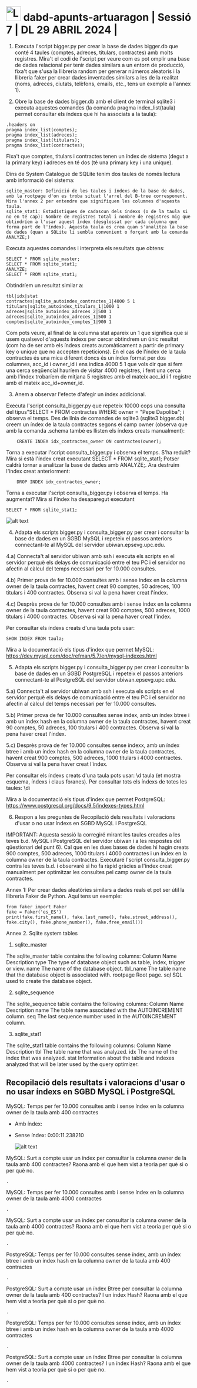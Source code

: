 # <img src="https://github.com/artHub-j/dabd-apunts-artuaragon/assets/92806890/bd0f85c2-26ab-488e-98e3-cce94a095788" alt="Logo_UPC svg" width="40" height="40"> dabd-apunts-artuaragon | Sessió 7 | DL 29 ABRIL 2024 | 

1) Executa l'script bigger.py per crear la base de dades bigger.db que conté 4 taules (comptes, adreces, titulars, contractes) amb molts registres. Mira't el codi de l'script per veure com es pot omplir una base de dades relacional per tenir dades similars a un entorn de producció, fixa't que s'usa la llibreria random per generar números aleatoris i la llibreria faker per crear dades inventades similars a les de la realitat (noms, adreces, ciutats, telèfons, emails, etc., tens un exemple a l'annex 1).

2) Obre la base de dades bigger.db amb el client de terminal sqlite3 i executa aquestes comandes (la comanda pragma index_list(taula) permet consultar els índexs que hi ha associats a la taula):

```
.headers on
pragma index_list(comptes);
pragma index_list(adreces);
pragma index_list(titulars);
pragma index_list(contractes);
```
Fixa't que comptes, titulars i contractes tenen un índex de sistema (degut a la primary key) i adreces en té dos (té una primary key i una unique).

Dins de System Catalogue de SQLite tenim dos taules de només lectura amb informació del sistema:

    sqlite_master: Definició de les taules i índexs de la base de dades, amb la rootpage d'on es troba situat l'arrel del B-tree corresponent. Mira l'annex 2 per entendre que signifiquen les columnes d'aquesta taula.
    sqlite_stat1: Estadístiques de cadascun dels índexs (o de la taula si no en té cap): Nombre de registres total i nombre de registres mig que obtindríem a l'usar aquest índex (desglossat per cada columna que forma part de l'índex). Aquesta taula es crea quan s'analitza la base de dades (quan a SQLite li sembla convenient o forçant amb la comanda ANALYZE;)

Executa aquestes comandes i interpreta els resultats que obtens:
```
SELECT * FROM sqlite_master;
SELECT * FROM sqlite_stat1;
ANALYZE;
SELECT * FROM sqlite_stat1;
```
Obtindríem un resultat similar a:
```
tbl|idx|stat
contractes|sqlite_autoindex_contractes_1|4000 5 1
titulars|sqlite_autoindex_titulars_1|1000 1
adreces|sqlite_autoindex_adreces_2|500 1
adreces|sqlite_autoindex_adreces_1|500 1
comptes|sqlite_autoindex_comptes_1|900 1
```
Com pots veure, al final de la columna stat apareix un 1 que significa que si usem qualsevol d'aquests índexs per cercar obtindrem un únic resultat (com ha de ser amb els índexs creats automàticament a partir de primary key o unique que no accepten repeticions). En el cas de l'índex de la taula contractes és una mica diferent doncs és un índex format per dos columnes, acc_id i owner_id i ens indica 4000 5 1 que vols dir que si fem una cerca seqüencial hauríem de visitar 4000 registres, i fent una cerca amb l'índex trobaríem de mitjana 5 registres amb el mateix acc_id i 1 registre amb el mateix acc_id+owner_id.


3) Anem a observar l'efecte d'afegir un índex addicional.

Executa l'script consulta_bigger.py que repeteix 10000 cops una consulta del tipus"SELECT * FROM contractes WHERE owner = "Pepe Dapoliba"; i observa el temps.
Des de línia de comandes de sqlite3 (sqlite3 bigger.db) creem un índex de la taula contractes segons el camp owner (observa que amb la comanda .schema també es llisten els índexs creats manualment):
```
    CREATE INDEX idx_contractes_owner ON contractes(owner);
```

Torna a executar l'script consulta_bigger.py i observa el temps. S'ha reduït?
Mira si està l'índex creat executant SELECT * FROM sqlite_stat1; Potser caldrà tornar a analitzar la base de dades amb ANALYZE;.
Ara destruïm l'índex creat anteriorment:

```
    DROP INDEX idx_contractes_owner;
```

Torna a executar l'script consulta_bigger.py i observa el temps. Ha augmentat?
Mira si l'índex ha desaparegut executant 
```
SELECT * FROM sqlite_stat1;
```

![alt text](image.png)

4) Adapta els scripts bigger.py i consulta_bigger.py per crear i consultar la base de dades en un SGBD MySQL i repeteix el passos anteriors connectant-te al MySQL del servidor ubiwan.epsevg.upc.edu.

4.a) Connecta't al servidor ubiwan amb ssh i executa els scripts en el servidor perquè els delays de comunicació entre el teu PC i el servidor no afectin al càlcul del temps necessari per fer 10.000 consultes.

4.b) Primer prova de fer 10.000 consultes amb i sense índex en la columna owner de la taula contractes, havent creat 90 comptes, 50 adreces, 100 titulars i 400 contractes. Observa si val la pena haver creat l'índex.

4.c) Desprès prova de fer 10.000 consultes amb i sense índex en la columna owner de la taula contractes, havent creat 900 comptes, 500 adreces, 1000 titulars i 4000 contractes. Observa si val la pena haver creat l'índex.

Per consultar els índexs creats d'una taula pots usar: 
```
SHOW INDEX FROM taula;
```
Mira a la documentació els tipus d'índex que permet MySQL: https://dev.mysql.com/doc/refman/5.7/en/mysql-indexes.html


5) Adapta els scripts bigger.py i consulta_bigger.py per crear i consultar la base de dades en un SGBD PostgreSQL i repeteix el passos anteriors connectant-te al PostgreSQL del servidor ubiwan.epsevg.upc.edu.

5.a) Connecta't al servidor ubiwan amb ssh i executa els scripts en el servidor perquè els delays de comunicació entre el teu PC i el servidor no afectin al càlcul del temps necessari per fer 10.000 consultes.

5.b) Primer prova de fer 10.000 consultes sense índex, amb un índex btree i amb un índex hash en la columna owner de la taula contractes, havent creat 90 comptes, 50 adreces, 100 titulars i 400 contractes. Observa si val la pena haver creat l'índex.

5.c) Desprès prova de fer 10.000 consultes sense índexx, amb un índex btree i amb un índex hash en la columna owner de la taula contractes, havent creat 900 comptes, 500 adreces, 1000 titulars i 4000 contractes. Observa si val la pena haver creat l'índex.

Per consultar els índexs creats d'una taula pots usar: \d taula (et mostra esquema, índexs i claus foranes). Per consultar tots els índexs de totes les taules: \di

Mira a la documentació els tipus d'índex que permet PostgreSQL: https://www.postgresql.org/docs/9.5/indexes-types.html


6) Respon a les preguntes de Recopilació dels resultats i valoracions d'usar o no usar índexs en SGBD MySQL i PostgreSQL


IMPORTANT: Aquesta sessió la corregiré mirant les taules creades a les teves b.d. MySQL i PostgreSQL del servidor ubiwan i a les respostes del qüestionari del punt 6). Cal que en les dues bases de dades hi hagin creats 900 comptes, 500 adreces, 1000 titulars i 4000 contractes i un índex en la columna owner de la taula contractes. Executaré l'script consulta_bigger.py contra les teves b.d. i observaré si ho fa ràpid gràcies a l'índex creat manualment per optimitzar les consultes pel camp owner de la taula contractes.


Annex 1: Per crear dades aleatòries similars a dades reals et pot ser útil la llibreria Faker de Python. Aquí tens un exemple:

```
from faker import Faker
fake = Faker('es_ES')
print(fake.first_name(), fake.last_name(), fake.street_address(), fake.city(), fake.phone_number(), fake.free_email())
```

Annex 2. Sqlite system tables

1. sqlite_master

The sqlite_master table contains the following columns:
Column Name 	Description
type 	The type of database object such as table, index, trigger or view.
name 	The name of the database object.
tbl_name 	The table name that the database object is associated with.
rootpage 	Root page.
sql 	SQL used to create the database object.

2. sqlite_sequence

The sqlite_sequence table contains the following columns:
Column Name 	Description
name 	The table name associated with the AUTOINCREMENT column.
seq 	The last sequence number used in the AUTOINCREMENT column.

3. sqlite_stat1

The sqlite_stat1 table contains the following columns:
Column Name 	Description
tbl 	The table name that was analyzed.
idx 	The name of the index that was analyzed.
stat 	Information about the table and indexes analyzed that will be later used by the query optimizer.

## Recopilació dels resultats i valoracions d'usar o no usar índexs en SGBD MySQL i PostgreSQL

MySQL: Temps per fer 10.000 consultes amb i sense índex en la columna owner de la taula amb 400 contractes

- Amb índex: 


- Sense índex: 0:00:11.238210

    ![alt text](image-1.png)

MySQL: Surt a compte usar un índex per consultar la columna owner de la taula amb 400 contractes? Raona amb el que hem vist a teoria per què si o per què no.

    . 

MySQL: Temps per fer 10.000 consultes amb i sense índex en la columna owner de la taula amb 4000 contractes

    .

MySQL: Surt a compte usar un índex per consultar la columna owner de la taula amb 4000 contractes? Raona amb el que hem vist a teoria per què si o per què no.

    . 

PostgreSQL: Temps per fer 10.000 consultes sense índex, amb un índex btree i amb un índex hash en la columna owner de la taula amb 400 contractes

    .

PostgreSQL: Surt a compte usar un índex Btree per consultar la columna owner de la taula amb 400 contractes? I un índex Hash? Raona amb el que hem vist a teoria per què si o per què no.

    .

PostgreSQL: Temps per fer 10.000 consultes sense índex, amb un índex btree i amb un índex hash en la columna owner de la taula amb 4000 contractes

    . 

PostgreSQL: Surt a compte usar un índex Btree per consultar la columna owner de la taula amb 4000 contractes? I un índex Hash? Raona amb el que hem vist a teoria per què si o per què no.

    . 